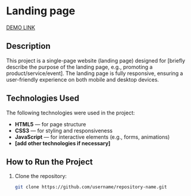 # Landing page

[DEMO LINK](https://indigo04.github.io/layout_landing-page/)

## Description
This project is a single-page website (landing page) designed for [briefly describe the purpose of the landing page, e.g., promoting a product/service/event]. The landing page is fully responsive, ensuring a user-friendly experience on both mobile and desktop devices.

## Technologies Used
The following technologies were used in the project:
- **HTML5** — for page structure
- **CSS3** — for styling and responsiveness
- **JavaScript** — for interactive elements (e.g., forms, animations)
- **[add other technologies if necessary]**

## How to Run the Project
1. Clone the repository:
   ```bash
   git clone https://github.com/username/repository-name.git

  
   
